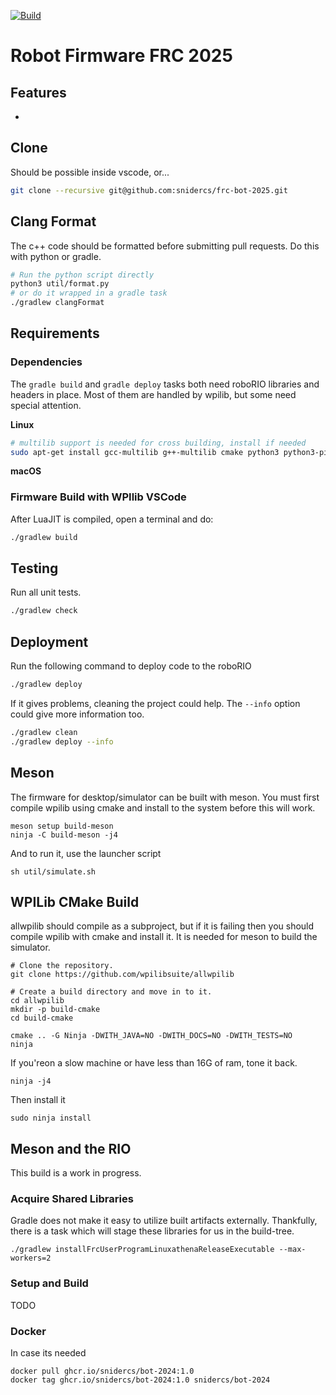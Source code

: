 [![Build](https://github.com/snidercs/bot-2024/actions/workflows/build.yml/badge.svg)](https://github.com/snidercs/bot-2024/actions/workflows/build.yml)
# Robot Firmware FRC 2025
## Features
- 

## Clone
Should be possible inside vscode, or...

```bash
git clone --recursive git@github.com:snidercs/frc-bot-2025.git
```

## Clang Format
The c++ code should be formatted before submitting pull requests. Do this with python or gradle.

```bash
# Run the python script directly
python3 util/format.py
# or do it wrapped in a gradle task
./gradlew clangFormat
```

## Requirements

### Dependencies
The `gradle build` and `gradle deploy` tasks both need roboRIO libraries and headers in place.  Most of them are handled by wpilib, but some need special attention.

**Linux**
```bash
# multilib support is needed for cross building, install if needed
sudo apt-get install gcc-multilib g++-multilib cmake python3 python3-pip
```

**macOS**

### Firmware Build with WPIlib VSCode
After LuaJIT is compiled, open a terminal and do:
```bash
./gradlew build
```

## Testing
Run all unit tests.
```bash
./gradlew check
```

## Deployment
Run the following command to deploy code to the roboRIO
```bash
./gradlew deploy
```

If it gives problems, cleaning the project could help. The `--info` option could give more information too.
```bash
./gradlew clean
./gradlew deploy --info
```


## Meson
The firmware for desktop/simulator can be built with meson.  You must first compile wpilib using cmake and install to the system before this will work.

```
meson setup build-meson
ninja -C build-meson -j4
```

And to run it, use the launcher script
```
sh util/simulate.sh
```

## WPILib CMake Build
allwpilib should compile as a subproject, but if it is failing then you should compile wpilib with cmake and install it. It is needed for meson to build the simulator.
```
# Clone the repository.
git clone https://github.com/wpilibsuite/allwpilib

# Create a build directory and move in to it.
cd allwpilib
mkdir -p build-cmake
cd build-cmake

cmake .. -G Ninja -DWITH_JAVA=NO -DWITH_DOCS=NO -DWITH_TESTS=NO
ninja
```

If you'reon a slow machine or have less than 16G of ram, tone it back.
```
ninja -j4
```

Then install it
```
sudo ninja install
```
## Meson and the RIO
This build is a work in progress.

### Acquire Shared Libraries
Gradle does not make it easy to utilize built artifacts externally. Thankfully, there is a task which will stage these libraries for us in the build-tree.

```
./gradlew installFrcUserProgramLinuxathenaReleaseExecutable --max-workers=2
```

### Setup and Build
TODO

### Docker
In case its needed
```
docker pull ghcr.io/snidercs/bot-2024:1.0
docker tag ghcr.io/snidercs/bot-2024:1.0 snidercs/bot-2024
```
